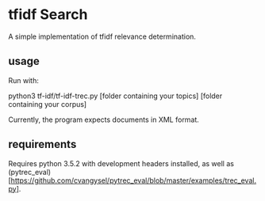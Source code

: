 # tfidf Search

A simple implementation of tfidf relevance determination.

## usage

Run with:

python3 tf-idf/tf-idf-trec.py [folder containing your topics] [folder containing your corpus]

Currently, the program expects documents in XML format.

## requirements

Requires python 3.5.2 with development headers installed, as well as (pytrec_eval)[https://github.com/cvangysel/pytrec_eval/blob/master/examples/trec_eval.py].
